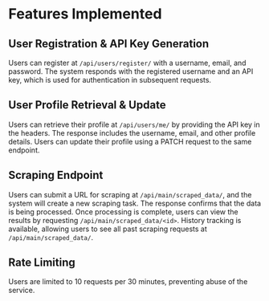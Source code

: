 Features Implemented
====================

User Registration & API Key Generation
--------------------------------------

Users can register at ``/api/users/register/`` with a username, email, and password.
The system responds with the registered username and an API key, which is used for authentication in subsequent requests.

User Profile Retrieval & Update
-------------------------------

Users can retrieve their profile at ``/api/users/me/`` by providing the API key in the headers. The response includes the username, email, and other profile details.
Users can update their profile using a PATCH request to the same endpoint.

Scraping Endpoint
-----------------

Users can submit a URL for scraping at ``/api/main/scraped_data/``, and the system will create a new scraping task. The response confirms that the data is being processed.
Once processing is complete, users can view the results by requesting ``/api/main/scraped_data/<id>``.
History tracking is available, allowing users to see all past scraping requests at ``/api/main/scraped_data/``.

Rate Limiting
-------------

Users are limited to 10 requests per 30 minutes, preventing abuse of the service.